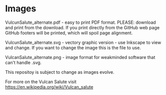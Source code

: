 # Images
VulcunSalute_alternate.pdf - easy to print PDF format.
   PLEASE: download and print from the download.
   If you print directly from the GitHub web page GitHub footers will be printed, 
   which will spoil page alignment. 

VulcunSalute_alternate.svg - vectory graphic version - use Inkscape to view and change.
   If you want to change the image this is the file to use. 

VulcanSalute_alternate.png - image format for weakminded software that can't handle .svg. 

This repositoy is subject to change as images evolve.

For more on the Vulcan Salute visit https://en.wikipedia.org/wiki/Vulcan_salute
